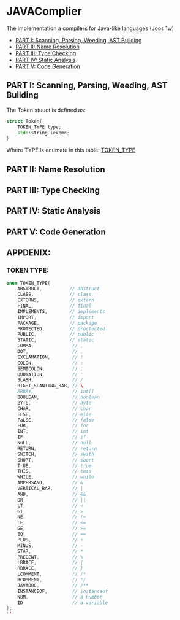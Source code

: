 # JAVAComplier
The implementation a compilers for Java-like languages (Joos 1w)
* [PART I: Scanning, Parsing, Weeding, AST Building ](https://github.com/bochendong/JAVAComplier#part-i-scanning-parsing-weeding-ast-building)
* [PART II: Name Resolution](https://github.com/bochendong/JAVAComplier#part-ii-name-resolution)
* [PART III: Type Checking](https://github.com/bochendong/JAVAComplier#part-iii-type-checking)
* [PART IV: Static Analysis](https://github.com/bochendong/JAVAComplier#part-iv-static-analysis)
* [PART V: Code Generation](https://github.com/bochendong/JAVAComplier#part-v-code-generation)

## PART I: Scanning, Parsing, Weeding, AST Building 

The Token stuuct is defined as:
```cpp
struct Token{
    TOKEN_TYPE type;
    std::string lexeme;
}
```
Where TYPE is enumate in this table:
[TOKEN_TYPE](https://github.com/bochendong/JAVAComplier#part-iv-static-analysis)

## PART II: Name Resolution

## PART III: Type Checking

## PART IV: Static Analysis

## PART V: Code Generation 

## APPDENIX:
### TOKEN TYPE:
```cpp
enum TOKEN_TYPE{
    ABSTRUCT,          // abstruct
    CLASS,             // class
    EXTERNS,           // extern
    FINAL,             // final
    IMPLEMENTS,        // implements
    IMPORT,            // import
    PACKAGE,           // package
    PROTECTED,         // proctected
    PUBLIC,            // public
    STATIC,            // static
    COMMA,              // ,
    DOT,                // .
    EXCLAMATION,        // !
    COLON,              // :
    SEMICOLON,          // ;  
    QUOTATION,          // '
    SLASH,              // /
    RIGHT_SLANTING_BAR, // \
    ARRAY,              // int[]
    BOOLEAN,            // boolean
    BYTE,               // byte
    CHAR,               // char
    ELSE,               // else
    FaLSE,              // false
    FOR,                // for
    INT,                // int
    IF,                 // if
    NuLL,               // null
    RETURN,             // return
    SWITCH,             // swith
    SHORT,              // short
    TrUE,               // true
    THIS,               // this
    WHILE,              // while
    AMPERSAND,          // &
    VERTICAL_BAR,       // |
    AND,                // &&
    OR,                 // ||
    LT,                 // <
    GT,                 // >
    NE,                 // !=
    LE,                 // <=
    GE,                 // >=
    EQ,                 // ==
    PLUS,               // +
    MINUS,              // -
    STAR,               // *
    PRECENT,            // %
    LBRACE,             // {
    RBRACE,             // }
    LCOMMENT,           // /*
    RCOMMENT,           // */
    JAVADOC,            // /**
    INSTANCEOF,         // instanceof
    NUM,                // a number
    ID                  // a variable
};
'''
